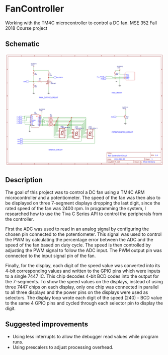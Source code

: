 # FanController
Working with the TM4C microcontroller to control a DC fan. MSE 352 Fall 2018 Course project

## Schematic
![Schematic](/Schematic-FanController.png)


## Description
The goal of this project was to control a DC fan using a TM4C ARM microcontroller and a potentiometer. The speed of the fan was then also to be displayed on three 7-segment displays dropping the last digit, since the rated speed of the fan was 2400 rpm. In programming the system, I researched how to use the Tiva C Series API to control the peripherals from the controller.

First the ADC was used to read in an analog signal by configuring the chosen pin connected to the potentiometer. This signal was used to control the PWM by calculating the percentage error between the ADC and the speed of the fan based on duty cycle. The speed is then controlled by adjusting the PWM signal to follow the ADC input. The PWM output pin was connected to the input signal pin of the fan.

Finally, for the display, each digit of the speed value was converted into its 4-bit corresponding values and written to the GPIO pins which were inputs to a single 7447 IC. This chip decodes 4-bit BCD codes into the output for the 7-segments. To show the speed values on the displays, instead of using three 7447 chips on each display, only one chip was connected in parallel to all three displays and the power pins on the displays were used as selectors. The display loop wrote each digit of the speed (240) - BCD value to the same 4 GPIO pins and cycled through each selector pin to display the digit.


## Suggested improvements
 - Using less interrupts to allow the debugger read values while program runs.
 - Using prescalers to adjust processing overhead.
